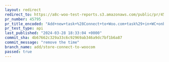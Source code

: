 ```yaml
---
layout: redirect
redirect_to: https://a8c-woo-test-reports.s3.amazonaws.com/public/pr/45795/api/index.html
pr_number: 45795
pr_title_encoded: "Add+new+task+%28Connect+to+Woo.com+task%29+in+WC+onboarding"
pr_test_type: api
last_published: "2024-03-28 18:33:04 +0000"
commit_sha: 4b67662c329a33c6c92969ab346a9dc7bf1b6a87
commit_message: "remove the time"
branch_name: add/store-connect-to-woocom
passed: true
---
```

